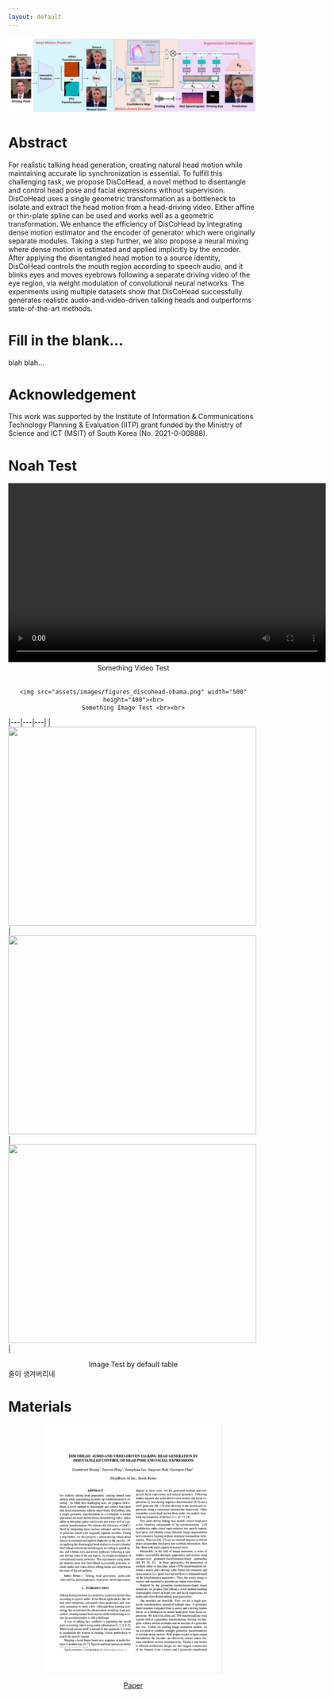 ```yaml
---
layout: default
---
```

<img src="./assets/images/figures-architecture.png"><br>

# Abstract 
For realistic talking head generation, creating natural head motion while maintaining accurate lip synchronization is essential. To fulfill this challenging task, we propose DisCoHead, a novel method to disentangle and control head pose and facial expressions without supervision. DisCoHead uses a single geometric transformation as a bottleneck to isolate and extract the head motion from a head-driving video. Either affine or thin-plate spline can be used and works well as a geometric transformation. We enhance the efficiency of DisCoHead by integrating dense motion estimator and the encoder of generator which were originally separate modules. Taking a step further, we also propose a neural mixing where dense motion is estimated and applied implicitly by the encoder. After applying the disentangled head motion to a source identity, DisCoHead controls the mouth region according to speech audio, and it blinks eyes and moves eyebrows following a separate driving video of the eye region, via weight modulation of convolutional neural networks. The experiments using multiple datasets show that DisCoHead successfully generates realistic audio-and-video-driven talking heads and outperforms state-of-the-art methods.

# Fill in the blank... 
blah blah...

# Acknowledgement
This work was supported by the Institute of Information & Communications Technology Planning & Evaluation (IITP) grant funded by the Ministry of Science and ICT (MSIT) of South Korea (No. 2021-0-00888).


# Noah Test

<center>
    <!-- <iframe width="640" height="360" src="assets/videos/SampleVideo_1280x720_1mb.mp4" frameborder="0"> </iframe><br> -->
    <video controls preload="auto" width="640" height="360">
        <source src="assets/videos/grid_paper_test1.mp4" type="video/mp4">
    </video><br>
    Something Video Test<br><br>



    <img src="assets/images/figures_discohead-obama.png" width="500" height="400"><br>
    Something Image Test <br><br>
</center>

|---|---|---|
|<img src="assets/images/figures_discohead-obama.png" width="500" height="400">|<img src="assets/images/figures_discohead-obama.png" width="500" height="400">|<img src="assets/images/figures_discohead-obama.png" width="500" height="400">|

<center>Image Test by default table</center>
줄이 생겨버리네


# Materials 

<center>
    <figure>
        <a href="https://www.google.com">
            <img src="assets/images/firstpage.png" width="360" height="500">
        </a>
    </figure>
    <a href="https://www.google.com">Paper</a>
</center>
<br><br>
